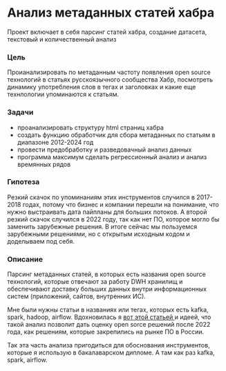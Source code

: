 # Анализ метаданных статей хабра
Проект включает в себя парсинг статей хабра, создание датасета, текстовый и количественный анализ 

### Цель
Проианализировать по метаданным частоту появления open source технологий в статьях русскоязычного сообщества Хабр, посмотреть динамику употребления слов в тегах и заголовках и какие еще технлологии упоминаются к статьям.

### Задачи


*   проанализировать структуру html страниц хабра
*   создать функцию обработчик для сбора метаданных по статьям в диапазоне 2012-2024 год
*   провести предобработку и разведовачный анализ данных
* программа максимум сделать регрессионный анализ и анализ времянных рядов

### Гипотеза
Резкий скачок по упоминаниям этих инструментов случился в 2017-2018 годах, потому что бизнес и компании перешли на понимание, что нужно выстраивать дата пайпланы для больших потоков.
А второй резкий скачок случился в 2022 году, так как нет ПО, которое могло бы заменить зарубежные решения. В итоге сейчас мы пользуемся зарубежными решениями, но с открытым исходным кодом и доделываем под себя.

### Описание
Парсинг метаданных статей, в которых есть названия open source технологий, которые отвечают за работу DWH хранилищ и обеспечивают доставку больших данных внутри информационных систем (приложений, сайтов, внутренних ИС).

Мне были нужны статьи в названиях или тегах, которых есть kafka, spark, hadoop, airflow. Вдохновилась я [вот этой статьей ](https://habr.com/ru/articles/346198/)и идеей, что такой анализ позволит дать оценку open sorce решений после 2022 года, как решениям, которые закрепились на рынке ПО в России.

Так эта часть анализа пригодиться для обоснования инструментов, которые я использую в бакалаварском дипломе. А там как раз kafka, spark, airflow.
